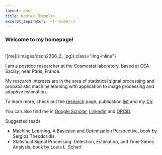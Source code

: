 ```yaml
---
layout: post
title: Kostas Themelis
excerpt_separator:  <!--more-->
---
```


### Welcome to my homepage!

<br />
![me](/images/dscn2366_2_.jpg){:class="img-inline"}

I am a postdoc researcher at the Cosmostat laboratory, based at CEA Saclay, near Paris, France. 

My research interests are in the area of statistical signal processing and probabilistic machine learning with application to image processing and adaptive estimation.

To learn more, check out the [research](https://themelis.github.io/research.html "research") page, publication [list](https://themelis.github.io/publications.html "pubs") and my [CV]( https://themelis.github.io/contact.html"contact").

You can also find me in [Google Scholar](http://scholar.google.gr/citations?user=q6vZ-pwAAAAJ&hl=en "scholar"), [Linkedin](http://www.linkedin.com/pub/konstantinos-themelis/13/625/266 "linkedin") and [ORCiD](http://orcid.org/0000-0002-0090-4312 "ORCiD").

Suggested reads

* Machine Learning, A Bayesian and Optimization Perspective, book by Sergios Theodoridis.
* Statistical Signal Processing: Detection, Estimation, and Time Series Analysis, book by Louis L. Scharf.
